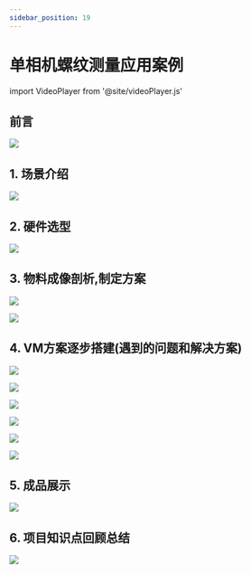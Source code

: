 ```yaml
---
sidebar_position: 19
---
```


# 单相机螺纹测量应用案例

import VideoPlayer from '@site/videoPlayer.js'

<VideoPlayer src="https://xian-vforum.oss-cn-hangzhou.aliyuncs.com/2022-07-19_jcrHqiXjKI_%E5%8D%95%E7%9B%B8%E6%9C%BA%E8%9E%BA%E7%BA%B9%E6%B5%8B%E9%87%8F%E5%BA%94%E7%94%A8%E6%A1%88%E4%BE%8B.mp4"/>

## 前言

![](image.png)

## 1. 场景介绍

![](image-1.png)

## 2. 硬件选型

![](image-2.png)

## 3. 物料成像剖析,制定方案

![](image-4.png)

![](image-3.png)

## 4. VM方案逐步搭建(遇到的问题和解决方案)

![](image-5.png)

![](image-6.png)

![](image-7.png)

![](image-8.png)

![](image-9.png)

![](image-10.png)

## 5. 成品展示

![](image-11.png)

## 6. 项目知识点回顾总结

![](image-12.png)






